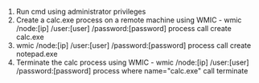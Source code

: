 1. Run cmd using administrator privileges
2. Create a calc.exe process on a remote machine using WMIC - wmic /node:[ip] /user:[user] /password:[password] process call create calc.exe
3. wmic /node:[ip] /user:[user] /password:[password] process call create notepad.exe
4. Terminate the calc process using WMIC - wmic /node:[ip] /user:[user] /password:[password] process where name="calc.exe" call terminate